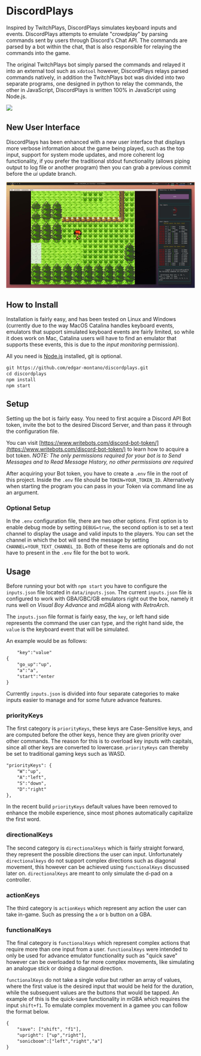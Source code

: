 # DiscordPlays

Inspired by TwitchPlays, DiscordPlays simulates keyboard inputs and events. DiscordPlays attempts to emulate "crowdplay" by parsing commands sent by users through Discord's Chat API. The commands are parsed by a bot within the chat, that is also responsible for relaying the commands into the game.

The original TwitchPlays bot simply parsed the commands and relayed it into an external tool such as `xdotool` however, DiscordPlays relays parsed commands natively, in addition the TwitchPlays bot was divided into two separate programs, one designed in python to relay the commands, the other in JavaScript, DiscordPlays is written 100% in JavaScript using Node.js.

![](discordplays.gif)

## New User Interface

DiscordPlays has been enhanced with a new user interface that displays more verbose information about the game being played, such as the top input, support for system mode updates, and more coherent log functionality, if you prefer the traditional stdout functionality (allows piping output to log file or another program) then you can grab a previous commit before the _ui_ update branch.

![new user interface](newui.jpg)

## How to Install

Installation is fairly easy, and has been tested on Linux and Windows (currently due to the way MacOS Catalina handles keyboard events, emulators that support simulated keyboard events are fairly limited, so while it does work on Mac, Catalina users will have to find an emulator that supports these events, this is due to the _input monitoring_ permission).

All you need is [Node.js](https://nodejs.org/en/download/) installed, git is optional.

```
git https://github.com/edgar-montano/discordplays.git
cd discordplays
npm install
npm start
```

## Setup

Setting up the bot is fairly easy. You need to first acquire a Discord API Bot token, invite the bot to the desired Discord Server, and than pass it through the configuration file.

You can visit [https://www.writebots.com/discord-bot-token/](https://www.writebots.com/discord-bot-token/) to learn how to acquire a bot token.
_NOTE: The only permissions required for your bot is to Send Messages and to Read Message History, no other permissions are required_

After acquiring your Bot token, you have to create a `.env` file in the root of this project. Inside the `.env` file should be `TOKEN=YOUR_TOKEN_ID`. Alternatively when starting the program you can pass in your Token via command line as an argument.

### Optional Setup

In the `.env` configuration file, there are two other options. First option is to enable debug mode by setting `DEBUG=true`, the second option is to set a text channel to display the usage and valid inputs to the players. You can set the channel in which the bot will send the message by setting `CHANNEL=YOUR_TEXT_CHANNEL_ID`. Both of these items are optionals and do not have to present in the `.env` file for the bot to work.

## Usage

Before running your bot with `npm start` you have to configure the `inputs.json` file located in `data/inputs.json`. The current `inputs.json` file is configured to work with GBA/GBC/GB emulators right out the box, namely it runs well on _Visual Boy Advance_ and _mGBA_ along with _RetroArch_.

The `inputs.json` file format is fairly easy, the `key`, or left hand side represents the command the user can type, and the right hand side, the `value` is the keyboard event that will be simulated.

An example would be as follows:

```
    "key":"value"
{
    "go_up":"up",
    "a":"a",
    "start":"enter
}
```

Currently `inputs.json` is divided into four separate categories to make inputs easier to manage and for some future advance features.

### priorityKeys

The first category is `priorityKeys`, these keys are Case-Sensitive keys, and are computed before the other keys, hence they are given priority over other commands. The reason for this is to overload key inputs with capitals, since all other keys are converted to lowercase. `priorityKeys` can thereby be set to traditional gaming keys such as WASD.

```
"priorityKeys": {
    "W":"up",
    "A":"left",
    "S":"down",
    "D":"right"
},
```

In the recent build `priorityKeys` default values have been removed to enhance the mobile experience, since most phones automatically capitalize the first word.

### directionalKeys

The second category is `directionalKeys` which is fairly straight forward, they represent the possible directions the user can input. Unfortunately `directionalkeys` do not support complex directions such as diagonal movement, this however can be achieved using `functionalKeys` discussed later on. `directionalKeys` are meant to only simulate the d-pad on a controller.

### actionKeys

The third category is `actionKeys` which represent any action the user can take in-game. Such as pressing the `a` or `b` button on a GBA.

### functionalKeys

The final category is `functionalKeys` which represent complex actions that require more than one input from a user. `functionalKeys` were intended to only be used for advance emulator functionality such as "quick save" however can be overloaded to far more complex movements, like simulating an analogue stick or doing a diagonal direction.

`functionalKeys` do not take a single _value_ but rather an array of values, where the first value is the desired input that would be held for the duration, while the subsequent values are the buttons that would be tapped. An example of this is the quick-save functionality in mGBA which requires the input `shift+f1`. To emulate complex movement in a gamee you can follow the format below.

```
{
    "save": ["shift", "f1"],
    "upright": ["up","right"],
    "sonicboom":["left","right","a"]
}
```
